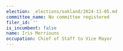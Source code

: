 ```yaml
---
election: _elections/oakland/2024-11-05.md
committee_name: No committee registered
filer_id: ''
is_incumbent: false
name: Iris Merriouns
occupation: Chief of Staff to Vice Mayor
---
```

